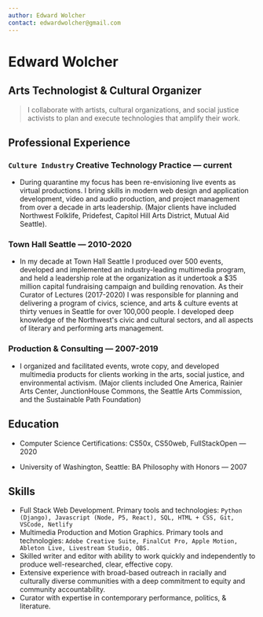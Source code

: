 ```yaml
---
author: Edward Wolcher
contact: edwardwolcher@gmail.com
---
```


# Edward Wolcher

## Arts Technologist & Cultural Organizer

> I collaborate with artists, cultural organizations, and social justice activists to plan and execute technologies that amplify their work.

## Professional Experience

### `Culture Industry` Creative Technology Practice — current

- During quarantine my focus has been re-envisioning live events as virtual productions. I bring skills in modern web design and application development, video and audio production, and project management from over a decade in arts leadership. (Major clients have included Northwest Folklife, Pridefest, Capitol Hill Arts District, Mutual Aid Seattle).

### Town Hall Seattle — 2010-2020

- In my decade at Town Hall Seattle I produced over 500 events, developed and implemented an industry-leading multimedia program, and held a leadership role at the organization as it undertook a \$35 million capital fundraising campaign and building renovation. As their Curator of Lectures (2017-2020) I was responsible for planning and delivering a program of civics, science, and arts & culture events at thirty venues in Seattle for over 100,000 people. I developed deep knowledge of the Northwest's civic and cultural sectors, and all aspects of literary and performing arts management.

### Production & Consulting — 2007-2019

- I organized and facilitated events, wrote copy, and developed multimedia products for clients working in the arts, social justice, and environmental activism. (Major clients included One America, Rainier Arts Center, JunctionHouse Commons, the Seattle Arts Commission, and the Sustainable Path Foundation)

## Education

- Computer Science Certifications: CS50x, CS50web, FullStackOpen — 2020

- University of Washington, Seattle: BA Philosophy with Honors — 2007

## Skills

- Full Stack Web Development. Primary tools and technologies: `Python (Django), Javascript (Node, P5, React), SQL, HTML + CSS, Git, VSCode, Netlify`
- Multimedia Production and Motion Graphics. Primary tools and technologies: `Adobe Creative Suite, FinalCut Pro, Apple Motion, Ableton Live, Livestream Studio, OBS.`
- Skilled writer and editor with ability to work quickly and independently to produce well-researched, clear, effective copy.
- Extensive experience with broad-based outreach in racially and culturally diverse communities with a deep commitment to equity and community accountability.
- Curator with expertise in contemporary performance, politics, & literature.
